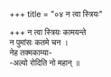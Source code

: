 +++
title = "०४ न त्वा स्त्रियः"

+++
न त्वा स्त्रियः कामयन्ते  
न पुमांसः कतमे चन ।  
नेह तक्मकाम्या-  
-अल्पो रोदिति नो महान् ॥